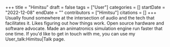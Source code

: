 +++
title = "Himitsu"
draft = false
tags = ["User"]
categories = []
startDate = "2022-12-08"
endDate = ""
contributors = ["Himitsu"]
citations = []
+++
Usually found somewhere at the intersection of audio and the tech that facilitates it. Likes figuring out how things work. Open source hardware and software advocate. Made an animatronics simulation engine run faster that one time.
If you'd like to get in touch with me, you can use my User_talk:Himitsu|Talk page.
